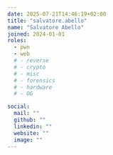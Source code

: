 ```yaml
---
date: 2025-07-21T14:46:19+02:00
title: "salvatore.abello"
name: "Salvatore Abello"
joined: 2024-01-01
roles:
  - pwn
  - web
  # - reverse
  # - crypto
  # - misc
  # - forensics
  # - hardware
  # - OG

social:
  mail: ""
  github: ""
  linkedin: ""
  website: ""
  image: ""
---
```

